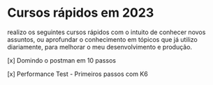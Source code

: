 # Cursos rápidos em 2023
realizo os seguintes cursos rápidos com o intuito de conhecer novos assuntos, ou aprofundar o conhecimento em tópicos que já utilizo diariamente, para melhorar o meu desenvolvimento e produção. 


[x] Domindo o postman em 10 passos

[x] Performance Test - Primeiros passos com K6
